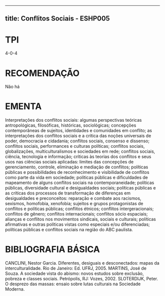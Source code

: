 
---
title: Conflitos Sociais - ESHP005 
---

# TPI

4-0-4

# RECOMENDAÇÃO

Não há

# EMENTA

Interpretações dos conflitos sociais: algumas perspectivas teóricas antropológicas, filosóficas, históricas, sociológicas; concepções contemporâneas de sujeitos, identidades e comunidades em conflito; as interpretações dos conflitos sociais e a crítica das noções universais de poder, democracia e cidadania; conflitos sociais, consenso e dissenso; conflitos sociais, performances e culturas políticas; conflitos sociais, globalizações, multiculturalismos e sociedades em rede; conflitos sociais, ciência, tecnologia e informação; críticas às teorias dos conflitos e seus usos nas ciências sociais aplicadas: limites das concepções de gerenciamento, controle, eliminação e mediação de conflitos; políticas públicas e possibilidades de reconhecimento e visibilidade de conflitos como parte da vida em sociedade; políticas públicas e dificuldades de mapeamento de alguns conflitos sociais na contemporaneidade; políticas públicas, diversidade cultural e desigualdades sociais; políticas públicas e as críticas dos processos de transformação de diferenças em desigualdades e preconceitos: reparação e combate aos racismos, sexismos, homofobia, xenofobia; sujeitos e grupos protagonistas de conflitos e políticas públicas; conflitos étnicos; conflitos intergeracionais; conflitos de gênero; conflitos internacionais; conflitos sócio espaciais; alianças e conflitos nos movimentos sindicais, sociais e culturais; políticas afirmativas e outras políticas vistas como especiais e/ou diferenciadas; políticas públicas e conflitos sociais na região do ABC paulista.

# BIBLIOGRAFIA BÁSICA

CANCLINI, Nestor Garcia. Diferentes, desiguais e desconectados: mapas da interculturalidade. Rio de Janeiro: Ed. UFRJ, 2005.
MARTINS, José de Souza. A sociedade vista do abismo: novos estudos sobre exclusão, pobreza e classes sociais. Petrópolis, RJ: Vozes, 2002.
SLOTERDIJK, Peter. O desprezo das massas: ensaio sobre lutas culturais na Sociedade Moderna.
        